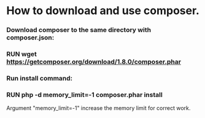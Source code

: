 # How to download and use composer.
### Download composer to the same directory with composer.json:

### RUN wget https://getcomposer.org/download/1.8.0/composer.phar

### Run install command:

### RUN php -d memory_limit=-1 composer.phar install

Argument "memory_limit=-1" increase the memory limit for correct work.
